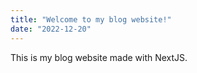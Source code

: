 ```yaml
---
title: "Welcome to my blog website!"
date: "2022-12-20"
---
```


This is my blog website made with NextJS.